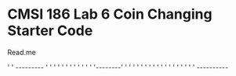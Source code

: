 # CMSI 186 Lab 6 Coin Changing Starter Code

Read.me


'        '        ---------
'        '            '
'        '            '
'        '            '
'        '            '
'--------'            '
'        '            '
'        '            '
'        '            '
'        '            '
'        '            '
'        '        ----------
